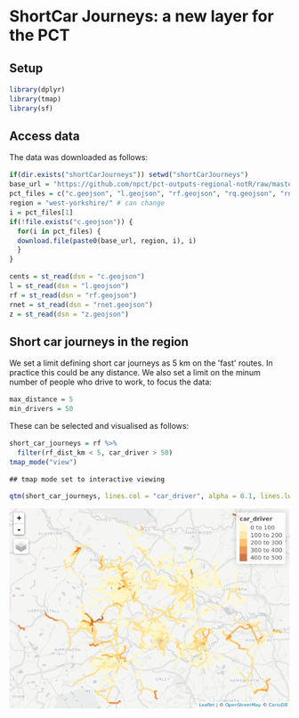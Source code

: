 ShortCar Journeys: a new layer for the PCT
================

Setup
-----

``` r
library(dplyr)
library(tmap)
library(sf)
```

Access data
-----------

The data was downloaded as follows:

``` r
if(dir.exists("shortCarJourneys")) setwd("shortCarJourneys")
base_url = "https://github.com/npct/pct-outputs-regional-notR/raw/master/commute/msoa/"
pct_files = c("c.geojson", "l.geojson", "rf.geojson", "rq.geojson", "rnet.geojson", "z.geojson")
region = "west-yorkshire/" # can change
i = pct_files[1]
if(!file.exists("c.geojson")) {
  for(i in pct_files) {
  download.file(paste0(base_url, region, i), i)
  }
}
```

``` r
cents = st_read(dsn = "c.geojson")
l = st_read(dsn = "l.geojson")
rf = st_read(dsn = "rf.geojson")
rnet = st_read(dsn = "rnet.geojson")
z = st_read(dsn = "z.geojson")
```

Short car journeys in the region
--------------------------------

We set a limit defining short car journeys as 5 km on the 'fast' routes. In practice this could be any distance. We also set a limit on the minum number of people who drive to work, to focus the data:

``` r
max_distance = 5
min_drivers = 50
```

These can be selected and visualised as follows:

``` r
short_car_journeys = rf %>% 
  filter(rf_dist_km < 5, car_driver > 50)
tmap_mode("view")
```

    ## tmap mode set to interactive viewing

``` r
qtm(short_car_journeys, lines.col = "car_driver", alpha = 0.1, lines.lwd = 4)
```

![](README_files/figure-markdown_github-ascii_identifiers/unnamed-chunk-4-1.png)
